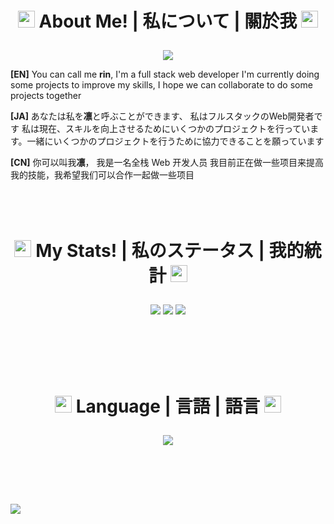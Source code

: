 # <p align="center"><img src="https://github.githubassets.com/images/mona-loading-default.gif" width="27" height="27" /> **About Me! | 私について | 關於我** <img src="https://github.githubassets.com/images/mona-loading-default.gif" width="27" height="27" /> </p>
<p align="center">
  <img src="https://64.media.tumblr.com/6820ed09e72737d8bb99a7063f3c9efc/b61a587adf7553a0-c1/s540x810/ac943fbaa9dd401b0f4731e6f6d30284c2939313.gifv">
</p>

**[EN]**
You can call me **rin**,
I'm a full stack web developer
I'm currently doing some projects to improve my skills, I hope we can collaborate to do some projects together

**[JA]**
あなたは私を**凛**と呼ぶことができます、
私はフルスタックのWeb開発者です
私は現在、スキルを向上させるためにいくつかのプロジェクトを行っています。一緒にいくつかのプロジェクトを行うために協力できることを願っています

**[CN]**
你可以叫我**凛**，
我是一名全栈 Web 开发人员
我目前正在做一些项目来提高我的技能，我希望我们可以合作一起做一些项目
</br></br></br></br>


# <p align="center"><img src="https://github.githubassets.com/images/mona-loading-default.gif" width="27" height="27" /> **My Stats! | 私のステータス | 我的統計** <img src="https://github.githubassets.com/images/mona-loading-default.gif" width="27" height="27" /> </p>
<p align="center">
  
  <img src="https://github-readme-stats.vercel.app/api?username=R1N-NY44&show_icons=true&title_color=fff&text_color=fff&bg_color=338,6094ea,f02fc2&theme=radical&count_private=true&include_all_commits=true&line_height=25&custom_title=[EN]%20Here%20we%20go!&border_radius=15&locale=en&langs_count=20">
  
  <img src="https://github-readme-stats.vercel.app/api?username=R1N-NY44&show_icons=true&title_color=fff&text_color=fff&bg_color=338,6094ea,f02fc2&theme=radical&count_private=true&include_all_commits=true&line_height=25&custom_title=[JA]%20ステータス&border_radius=15&locale=ja&langs_count=20">
  
  <img src="https://github-readme-stats.vercel.app/api?username=R1N-NY44&show_icons=true&title_color=fff&text_color=fff&bg_color=338,6094ea,f02fc2&theme=radical&count_private=true&include_all_commits=true&line_height=25&custom_title=[CN]%20開始了&border_radius=15&locale=cn&langs_count=20">
  
</p>
</br></br></br></br>


# <p align="center"><img src="https://github.githubassets.com/images/mona-loading-default.gif" width="27" height="27" /> **Language | 言語 | 語言** <img src="https://github.githubassets.com/images/mona-loading-default.gif" width="27" height="27" /> </p>
<!-- [![Top Langs](https://github-readme-stats.vercel.app/api/top-langs/?username=R1N-NY44&layout=compact)](https://github.com/R1N-NY44/github-readme-stats) -->
<p align="center">
  <img src="https://github-readme-stats.vercel.app/api/top-langs/?username=R1N-NY44&langs_count=8">
</p></br></br></br>


##
![](https://komarev.com/ghpvc/?username=your-github-R1N-NY44&color=14e0e0&style=flat-square)
<!-- Repo Pins -->
<!-- [![Readme Card](https://github-readme-stats.vercel.app/api/pin/?username=anuraghazra&repo=github-readme-stats)](https://github.com/anuraghazra/github-readme-stats) -->

